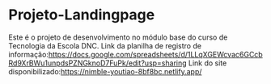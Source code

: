 # Projeto-Landingpage
Este é o projeto de desenvolvimento no módulo base do curso de Tecnologia da Escola DNC.
Link da planilha de registro de informação:https://docs.google.com/spreadsheets/d/1LLqXGEWcvac6GCcbRd9XrBWu1unpdsPZNGknoD7FuPk/edit?usp=sharing
Link do site disponibilizado:https://nimble-youtiao-8bf8bc.netlify.app/
